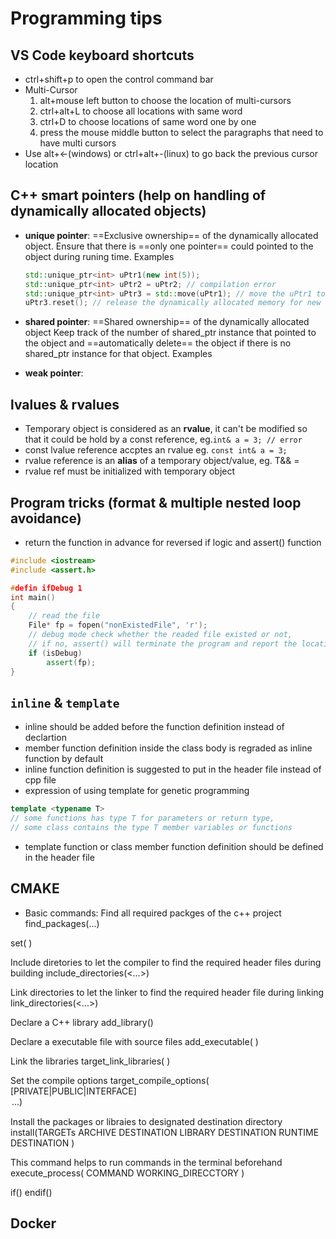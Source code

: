# Programming tips
## VS Code keyboard shortcuts
- ctrl+shift+p to open the control command bar
- Multi-Cursor
    1. alt+mouse left button to choose the location of multi-cursors
    2. ctrl+alt+L to choose all locations with same word
    3. ctrl+D to choose locations of same word one by one
    4. press the mouse middle button to select the paragraphs that need to have multi cursors
- Use alt+<-(windows) or ctrl+alt+-(linux) to go back the previous cursor location

## C++ smart pointers (help on handling of dynamically allocated objects)
- **unique pointer**:
    ==Exclusive ownership== of the dynamically allocated object.
    Ensure that there is ==only one pointer== could pointed to the object during runing time.
    Examples
    ```C++
    std::unique_ptr<int> uPtr1(new int(5));
    std::unique_ptr<int> uPtr2 = uPtr2; // compilation error
    std::unique_ptr<int> uPtr3 = std::move(uPtr1); // move the uPtr1 to uPtr2 & uPtr1 = nullptr
    uPtr3.reset(); // release the dynamically allocated memory for new int(5)
    ```
- **shared pointer**:
    ==Shared ownership== of the dynamically allocated object
    Keep track of the number of shared_ptr instance that pointed to the object and ==automatically delete== the object if there is no shared_ptr instance for that object.
    Examples

- **weak pointer**:
    

## lvalues & rvalues
- Temporary object is considered as an **rvalue**, it can't be modified so that it could be hold by a const reference, eg.`int& a = 3; // error`
- const lvalue reference accptes an rvalue eg. `const int& a = 3;`
- rvalue reference is an **alias** of a temporary object/value, eg. T&& <variable> = <temporary object>
- rvalue ref must be initialized with temporary object

## Program tricks (format & multiple nested loop avoidance)
- return the function in advance for reversed if logic and assert() function
```C++
#include <iostream>
#include <assert.h>

#defin ifDebug 1
int main()
{
    // read the file
    File* fp = fopen("nonExistedFile", 'r');
    // debug mode check whether the readed file existed or not,
    // if no, assert() will terminate the program and report the location of failed assertion
    if (isDebug)
        assert(fp);
}
```

## `inline` & `template`
- inline should be added before the function definition instead of declartion
- member function definition inside the class body is regraded as inline function by default
- inline function definition is suggested to put in the header file instead of cpp file
- expression of using template for genetic programming
```C++
template <typename T>
// some functions has type T for parameters or return type,
// some class contains the type T member variables or functions
```
- template function or class member function definition should be defined in the header file
 

## CMAKE
- Basic commands:
Find all required packges of the c++ project
find_packages(...)

set(<variable name> <assignment value>)

Include diretories to let the compiler to find the required header files during building
include_directories(<...>)

Link directories to let the linker to find the required header file during linking
link_directories(<...>)

Declare a C++ library
add_library()

Declare a executable file with source files
add_executable(<executable file name> <source cpp files>)

Link the libraries
target_link_libraries(<executable file name> <library names>)

Set the compile options
target_compile_options(<executable file name> [PRIVATE|PUBLIC|INTERFACE] <option> ...)

Install the packages or libraies to designated destination directory
install(TARGETs <target name>
ARCHIVE DESTINATION <destination direction names>
LIBRARY DESTINATION <destination direction names>
RUNTIME DESTINATION <destination direction names>
)

This command helps to run commands in the terminal beforehand
execute_process(
    COMMAND <terminal commands>
    WORKING_DIRECCTORY <Directory name>
)

if(<boolean expression>)
    <some operations>
endif()

## Docker